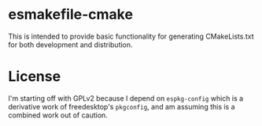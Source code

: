 # esmakefile-cmake

This is intended to provide basic functionality for
generating CMakeLists.txt for both development and
distribution.

# License

I'm starting off with GPLv2 because I depend on `espkg-config`
which is a derivative work of freedesktop's `pkgconfig`, and
am assuming this is a combined work out of caution.
